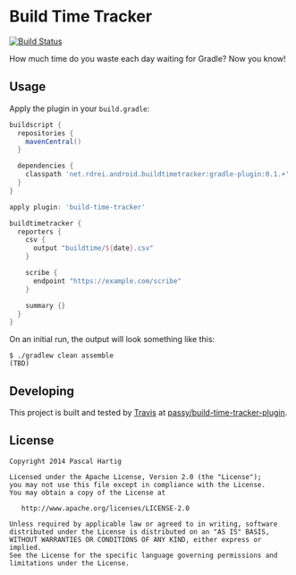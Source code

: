 # Build Time Tracker
[![Build Status](https://travis-ci.org/passy/build-time-tracker-plugin.svg)](https://travis-ci.org/passy/build-time-tracker-plugin)

How much time do you waste each day waiting for Gradle? Now you know!

Usage
-----

Apply the plugin in your `build.gradle`:

```groovy
buildscript {
  repositories {
    mavenCentral()
  }

  dependencies {
    classpath 'net.rdrei.android.buildtimetracker:gradle-plugin:0.1.+'
  }
}

apply plugin: 'build-time-tracker'

buildtimetracker {
  reporters {
    csv {
      output "buildtime/${date}.csv"
    }

    scribe {
      endpoint "https://example.com/scribe"
    }

    summary {}
  }
}
```

On an initial run, the output will look something like this:
```
$ ./gradlew clean assemble
(TBD)
```


Developing
----------

This project is built and tested by [Travis](https://travis-ci.org) at
[passy/build-time-tracker-plugin](https://travis-ci.org/passy/build-time-tracker-plugin).

License
--------

    Copyright 2014 Pascal Hartig

    Licensed under the Apache License, Version 2.0 (the "License");
    you may not use this file except in compliance with the License.
    You may obtain a copy of the License at

       http://www.apache.org/licenses/LICENSE-2.0

    Unless required by applicable law or agreed to in writing, software
    distributed under the License is distributed on an "AS IS" BASIS,
    WITHOUT WARRANTIES OR CONDITIONS OF ANY KIND, either express or implied.
    See the License for the specific language governing permissions and
    limitations under the License.
